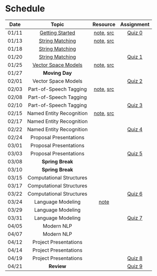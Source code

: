 # Schedule

| Date  |                                                                                 Topic                                                                                 |                                     Resource                                      |       Assignment        |
|:-----:|:---------------------------------------------------------------------------------------------------------------------------------------------------------------------:|:---------------------------------------------------------------------------------:|:-----------------------:|
| 01/11 | [Getting Started](https://emory.zoom.us/rec/play/7T-5UBERbxVH1GpqksLnlXRFQgWMuthWR7lpTiRZib8G4c_YvHryP8LL-9vKGzgFU7G3BwuFJcQwK5Ow.uRO-0ieXdModVuCU?continueMode=true) |              [note](getting_started.md), [src](../src/quiz/quiz0.py)              | [Quiz 0](quiz/quiz0.md) |
| 01/13 |                 [String Matching](https://emory.zoom.us/rec/share/SXyMjocdb-EH0lnISSJ_90fPjC-gyj6ZHIn-WORviuEoIXk1qr3yqHe-LC5fgtOh.GlsKK_AuAUEZdWlR)                  |          [note](string_matching.ipynb), [src](../src/string_matching.py)          |                         |
| 01/18 |                 [String Matching](https://emory.zoom.us/rec/share/c2KbsaPRBERFPljDyskAyD3tdKaaeVaqnUk_fcHjITLiID7lW-d0iP18zyv03gss.4BqA2s93Zr2npVta)                  |                                                                                   |                         |
| 01/20 |                 [String Matching](https://emory.zoom.us/rec/share/8UNdtPHn58tJRJ3w6Nc3YaQa6uhob320o2Uv5_4TLpHGiw0PVgb1n7ljB7H-0A-g.4iPyQxA8AsXPE33T)                  |                                                                                   | [Quiz 1](quiz/quiz1.md) |
| 01/25 |               [Vector Space Models](https://emory.zoom.us/rec/share/MVRPgVM0tBUHT7qjc4K71Q7OFZHJjEKyXEXOL1KXYAV8HZ3HJSNarXd-qU1CPxNs.nG7TxlcsjSZ1Mde6)                |      [note](vector_space_models.ipynb), [src](../src/vector_space_models.py)      |                         |
| 01/27 |                                                                            **Moving Day**                                                                             |                                                                                   |                         |
| 02/01 |                                                                          Vector Space Models                                                                          |                                                                                   |       [Quiz 2]()        |
| 02/03 |                                                                        Part-of-Speech Tagging                                                                         |      [note](part_of_speech_tags.ipynb), [src](../src/part_of_speech_tags.py)      |                         |
| 02/08 |                                                                        Part-of-Speech Tagging                                                                         |                                                                                   |                         |
| 02/10 |                                                                        Part-of-Speech Tagging                                                                         |                                                                                   | [Quiz 3](quiz/quiz3.md) |
| 02/15 |                                                                       Named Entity Recognition                                                                        | [note](named_entity_recognition.ipynb), [src](../src/named_entity_recognition.py) |                         |
| 02/17 |                                                                       Named Entity Recognition                                                                        |                                                                                   |                         |
| 02/22 |                                                                       Named Entity Recognition                                                                        |                                                                                   | [Quiz 4](quiz/quiz5.md) |
| 02/24 |                                                                        Proposal Presentations                                                                         |                                                                                   |                         |
| 03/01 |                                                                        Proposal Presentations                                                                         |                                                                                   |                         |
| 03/03 |                                                                        Proposal Presentations                                                                         |                                                                                   | [Quiz 5](quiz/quiz5.md) |
| 03/08 |                                                                           **Spring Break**                                                                            |                                                                                   |                         |
| 03/10 |                                                                           **Spring Break**                                                                            |                                                                                   |                         |
| 03/15 |                                                                       Computational Structures                                                                        |                                                                                   |                         |
| 03/17 |                                                                       Computational Structures                                                                        |                                                                                   |                         |
| 03/22 |                                                                       Computational Structures                                                                        |                                                                                   | [Quiz 6](quiz/quiz6.md) |
| 03/24 |                                                                           Language Modeling                                                                           |                           [note](language_modeling.pdf)                           |                         |
| 03/29 |                                                                           Language Modeling                                                                           |                                                                                   |                         |
| 03/31 |                                                                           Language Modeling                                                                           |                                                                                   | [Quiz 7](quiz/quiz7.md) |
| 04/05 |                                                                              Modern NLP                                                                               |                                                                                   |                         |
| 04/07 |                                                                              Modern NLP                                                                               |                                                                                   |                         |
| 04/12 |                                                                         Project Presentations                                                                         |                                                                                   |                         |
| 04/14 |                                                                         Project Presentations                                                                         |                                                                                   |                         |
| 04/19 |                                                                         Project Presentations                                                                         |                                                                                   | [Quiz 8](quiz/quiz7.md) |
| 04/21 |                                                                              **Review**                                                                               |                                                                                   | [Quiz 9](quiz/quiz7.md) |

<!--
0: 2
1: 7
2: 7
3: 7
4: 7
5: 3
6: 5
7: 5
8: 3
9: 4
-->
